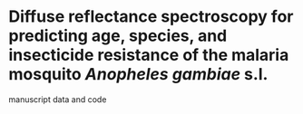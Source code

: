 # Diffuse reflectance spectroscopy for predicting age, species, and insecticide resistance of the malaria mosquito *Anopheles gambiae* s.l.

manuscript data and code
